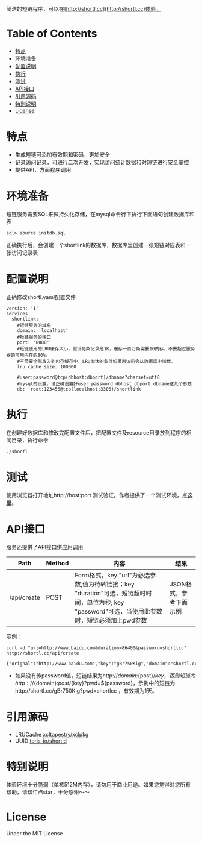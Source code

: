 简洁的短链程序，可以在[http://shortl.cc](http://shortl.cc)体验。

# Table of Contents

- [特点](#特点)
- [环境准备](#环境准备)
- [配置说明](#配置说明)
- [执行](#执行)
- [测试](#测试)
- [API接口](#API接口)
- [引用源码](#引用源码)
- [特别说明](#特别说明)
- [License](#License)

# 特点
* 生成短链可添加有效期和密码，更加安全
* 记录访问记录，可进行二次开发，实现访问统计数据和对短链进行安全掌控
* 提供API，方面程序调用

# 环境准备
短链服务需要SQL来做持久化存储，在mysql命令行下执行下面语句创建数据库和表
```
sql> source initdb.sql
```

正确执行后，会创建一个shortlink的数据库，数据库里创建一张短链对应表和一张访问记录表

# 配置说明
正确修改shortl.yaml配置文件
```
version: '1'
services:
  shortlink:
    #短链服务的域名
    domain: 'localhost'
    #短链服务的端口
    port: '8080'
    #短链使用的LRU缓存大小，假设每条记录是1K，缓存一百万条需要1G内存，不要超过服务器的可用内存的80%。
    #不需要全部放入到内存缓存中，LRU淘汰的条目如果再访问会从数据库中加载。
    lru_cache_size: 100000

    #user:password@tcp(dbhost:dbport)/dbname?charset=utf8
    #mysql的设置，请正确设置好user password dbhost dbport dbname这几个参数
    db: 'root:123456@tcp(localhost:3306)/shortlink'

```
# 执行
在创建好数据库和修改完配置文件后，把配置文件及resource目录放到程序的相同目录，执行命令
```
./shortl
```

# 测试
使用浏览器打开地址http://host:port 测试验证。作者提供了一个测试环境，点[这里](http://shortl.cc)。

# API接口
服务还提供了API接口供应用调用

| Path | Method | 内容 |  结果 |
| ------ | ------ | ------ | ------ |
| /api/create | POST | Form格式，key "url"为必选参数,值为待转链接；key "duration"可选，短链超时时间，单位为秒; key "password"可选，当使用此参数时，短链必须加上pwd参数  | JSON格式，参考下面示例 | |

示例：
```
curl -d "url=http://www.baidu.com&duration=86400&password=shortlcc" http://shortl.cc/api/create

{"orignal":"http://www.baidu.com","key":"gBr750Kig","domain":"shortl.cc","port":"80"}
```

* 如果没有传password值，短链结果为http://${domain}:${post}/${key}，否则短链为http://${domain}:${post}/${key}?pwd=${password}，示例中的短链为http://shortl.cc/gBr750Kig?pwd=shortlcc ，有效期为1天。

# 引用源码
* LRUCache [xcltapestry/xclpkg](github.com/xcltapestry/xclpkg/)
* UUID [teris-io/shortid](https://github.com/teris-io/shortid)


# 特别说明
体验环境十分脆弱（单核512M内存），请勿用于商业用途。如果您觉得对您所有帮助，请帮忙点star，十分感谢～～



# License
Under the MIT License
